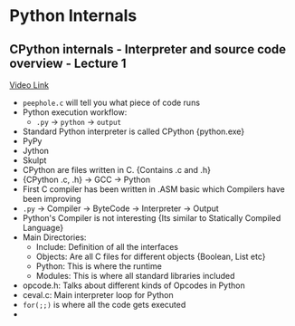 # Python Internals

## CPython internals - Interpreter and source code overview - Lecture 1

[Video Link](https://www.youtube.com/watch?v=LhadeL7_EIU&list=PLwyG5wA5gIzgTFj5KgJJ15lxq5Cv6lo_0)

- `peephole.c` will tell you what piece of code runs
- Python execution workflow:
	- `.py` -> `python` -> `output`
- Standard Python interpreter is called CPython {python.exe}
- PyPy
- Jython
- Skulpt
- CPython are files written in C. {Contains .c and .h}
- {CPython .c, .h} -> GCC -> Python
- First C compiler has been written in .ASM basic which Compilers have been improving
- `.py` -> Compiler -> ByteCode -> Interpreter -> Output
- Python's Compiler is not interesting {Its similar to Statically Compiled Language}
- Main Directories:
	- Include: Definition of all the interfaces
	- Objects: Are all C files for different objects {Boolean, List etc}
	- Python: This is where the runtime
	- Modules: This is where all standard libraries included
- opcode.h: Talks about different kinds of Opcodes in Python
- ceval.c: Main interpreter loop for Python
- `for(;;)` is where all the code gets executed
- 